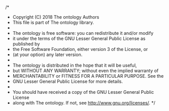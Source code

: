 /*
 * Copyright (C) 2018 The ontology Authors
 * This file is part of The ontology library.
 *
 * The ontology is free software: you can redistribute it and/or modify
 * it under the terms of the GNU Lesser General Public License as published by
 * the Free Software Foundation, either version 3 of the License, or
 * (at your option) any later version.
 *
 * The ontology is distributed in the hope that it will be useful,
 * but WITHOUT ANY WARRANTY; without even the implied warranty of
 * MERCHANTABILITY or FITNESS FOR A PARTICULAR PURPOSE.  See the
 * GNU Lesser General Public License for more details.
 *
 * You should have received a copy of the GNU Lesser General Public License
 * along with The ontology.  If not, see <http://www.gnu.org/licenses/>.
 */